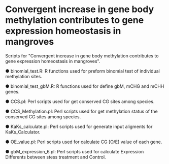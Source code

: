 # Convergent increase in gene body methylation contributes to gene expression homeostasis in mangroves
Scripts for "Convergent increase in gene body methylation contributes to gene expression homeostasis in mangroves".



● binomial_test.R: R functions used for preform binomial test of individual methylation sites.

● binomial_test_gbM.R: R functions used for define gbM, mCHG and mCHH genes.

● CCS.pl: Perl scripts used for get conserved CG sites among species.

● CCS_Methylation.pl: Perl scripts used for get methylation status of the conserved CG sites among species.

● KaKs_calculate.pl: Perl scripts used for generate input aligments for KaKs_Calculator.

● OE_value.pl: Perl scripts used for calculate CG [O/E] value of each gene.

● gbM_expression_6.pl: Perl scripts used for calculate Expression Differents between stess treatment and Control.
